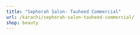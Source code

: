```yaml
---
title: "Sephorah Salon- Tauheed Commercial"
url: /karachi/sephorah-salon-tauheed-commercial/
shop: beauty
---
```

